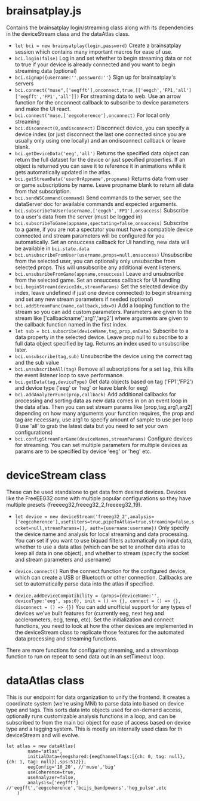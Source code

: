 # brainsatplay.js

Contains the brainsatplay login/streaming class along with its dependencies in the deviceStream class and the dataAtlas class.

* `let bci = new brainsatplay(login,password)`
Create a brainsatplay session which contains many important macros for ease of use.
* `bci.login(false)`
Log in and set whether to begin streaming data or not to true if your device is already connected and you want to begin streaming data (optional)
* `bci.signup({username:'',password:''}`
Sign up for brainsatplay's servers
* `bci.connect("muse",['eegfft'],onconnect,true,[['eegch','FP1,'all']['eegfft','FP1','all']])`
For streaming data to web. Use an arrow function for the onconnect callback to subscribe to device parameters and make the UI react.
* `bci.connect("muse,['eegcoherence'],onconnect)` 
For local only streaming
* `bci.disconnect(0,ondisconnect)` 
Disconnect device, you can specify a device index (or just disconnect the last one connected since you are usually only using one locally) and an ondisconnect callback or leave blank.
* `bci.getDeviceData('eeg','all')`
Returns the specified data object can return the full dataset for the device or just specified properties. If an object is returned you can save it to reference it in animations while it gets automatically updated in the atlas.
* `bci.getStreamData('userOrAppname',propname)`
Returns data from user or game subscriptions by name. Leave propname blank to return all data from that subscription.
* `bci.sendWSCommand(command)` 
Send commands to the server, see the dataServer doc for available commands and expected arguments.
* `bci.subscribeToUser(username,['eegch','FP1'],onsuccess)` 
Subscribe to a user's data from the server (must be logged in)
* `bci.subscribeToGame(appname,spectating=false,onsuccess)` Subscribe to a game, if you are not a spectator you must have a compatible device connected and stream parameters will be configured for you automatically. Set an onsuccess callback for UI handling, new data will be available in `bci.state.data`
* `bci.unsubscribeFromUser(username,props=null,onsuccess)`
Unsubscribe from the selected user, you can optionally only unsubscribe from selected props. This will unsubscribe any additional event listeners.
* `bci.unsubsribeFromGame(appname,onsuccess)` 
Leave and unsubscribe from the selected game. Set an onsuccess callback for UI handling
* `bci.beginStream(deviceIdx,streamParams)` 
Set the selected device (by index, leave undefined if just one device connected) to begin streaming and set any new stream parameters if needed (optional)
* `bci.addStreamFunc(name,callback,idx=0)`
Add a looping function to the stream so you can add custom parameters.
Parameters are given to the stream like ['callbackname','arg1','arg2'] where arguments are given to the callback function named in the first index.
* `let sub = bci.subscribe(deviceName,tag,prop,onData)`
Subscribe to a data property in the selected device. Leave prop null to subscribe to a full data object specified by tag. Returns an index used to unsubscribe later.
* `bci.unsubscribe(tag,sub)`
Unsubscribe the device using the correct tag and the sub value
* `bci.unsubscribeAll(tag)`
Remove all subscriptions for a set tag, this kills the event listener loop to save performance.
* `bci.getData(tag,deviceType)`
Get data objects based on tag ('FP1','FP2') and device type ('eeg' or 'heg' or leave blank for eeg) 
* `bci.addAnalyzerFunc(prop,callback)`
Add additional callbacks for processing and sorting data as new data comes in on an event loop in the data atlas. Then you can set stream params like [prop,tag,arg1,arg2] depending on how many arguments your function requires, the prop and tag are necessary, use arg1 to specify amount of sample to use per loop (I use 'all' to grab the latest data but you need to set your own configurations)
* `bci.configStreamForGame(deviceNames,streamParams)`
Configure devices for streaming. You can set multiple parameters for multiple devices as params are to be specified by device 'eeg' or 'heg' etc.



# deviceStream class

These can be used standalone to get data from desired devices. Devices like the FreeEEG32 come with multiple popular configurations so they have multiple presets (freeeeg32,freeeg32_2,freeeeg32_19).

* `let device = new deviceStream('freeeg32_2',analysis=['eegcoherence'],useFilters=true,pipeToAtlas=true,streaming=false,socket=null,streamParams=[], auth={username:username})` Only specify the device name and analysis for local streaming and data processing. You can set if you want to use biquad filters automatically on input data, whether to use a data atlas (which can be set to another data atlas to keep all data in one object), and whether to stream (specify the socket and stream parameters and username)

* `device.connect()` Run the connect function for the configured device, which can create a USB or Bluetooth or other connection. Callbacks are set to automatically parse data into the atlas if specified.

* `device.addDeviceCompatibility = (props={deviceName:'', deviceType:'eeg', sps:0}, init = () => {}, connect = () => {}, disconnect = () => {})` You can add unofficial support for any types of devices we've built features for (currently eeg, next heg and acclerometers, ecg, temp, etc). Set the initialization and connect functions, you need to look at how the other devices are implemented in the deviceStream class to replicate those features for the automated data processing and streaming functions.

There are more functions for configuring streaming, and a streamloop function to run on repeat to send data out in an setTimeout loop.


# dataAtlas class

This is our endpoint for data organization to unify the frontend. It creates a coordinate system (we're using MNI) to parse data into based on device type and tags. This sorts data into objects used for on-demand access, optionally runs customizable analysis functions in a loop, and can be subscribed to from the main bci object for ease of access based on device type and a tagging system. This is mostly an internally used class for th deviceStream and will evolve.

```
let atlas = new dataAtlas(
		name="atlas",
		initialData={eegshared:{eegChannelTags:[{ch: 0, tag: null},{ch: 1, tag: null}],sps:512}},
		eegConfig='10_20', //'muse','big'
		useCoherence=true,
		useAnalyzer=false,
		analysis=['eegfft'] //'eegfft','eegcoherence','bcijs_bandpowers','heg_pulse',etc
	)
```
